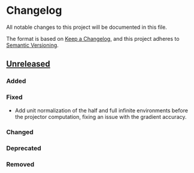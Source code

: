 # Changelog

All notable changes to this project will be documented in this file.

The format is based on [Keep a Changelog](https://keepachangelog.com/en/1.1.0/),
and this project adheres to [Semantic Versioning](https://semver.org/spec/v2.0.0.html).

## [Unreleased]

### Added

### Fixed

- Add unit normalization of the half and full infinite environments before the projector
  computation, fixing an issue with the gradient accuracy.

### Changed

### Deprecated

### Removed


[unreleased]: https://github.com/quantumkithub/pepskit.jl/compare/v0.6.1...HEAD